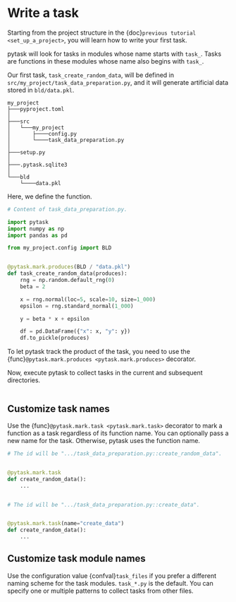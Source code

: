 # Write a task

Starting from the project structure in the {doc}`previous tutorial <set_up_a_project>`,
you will learn how to write your first task.

pytask will look for tasks in modules whose name starts with `task_`. Tasks are
functions in these modules whose name also begins with `task_`.

Our first task, `task_create_random_data`, will be defined in
`src/my_project/task_data_preparation.py`, and it will generate artificial data stored
in `bld/data.pkl`.

```
my_project
├───pyproject.toml
│
├───src
│   └───my_project
│       ├────config.py
│       └────task_data_preparation.py
│
├───setup.py
│
├───.pytask.sqlite3
│
└───bld
    └────data.pkl
```

Here, we define the function.

```python
# Content of task_data_preparation.py.

import pytask
import numpy as np
import pandas as pd

from my_project.config import BLD


@pytask.mark.produces(BLD / "data.pkl")
def task_create_random_data(produces):
    rng = np.random.default_rng(0)
    beta = 2

    x = rng.normal(loc=5, scale=10, size=1_000)
    epsilon = rng.standard_normal(1_000)

    y = beta * x + epsilon

    df = pd.DataFrame({"x": x, "y": y})
    df.to_pickle(produces)
```

To let pytask track the product of the task, you need to use the
{func}`@pytask.mark.produces <pytask.mark.produces>` decorator.

Now, execute pytask to collect tasks in the current and subsequent directories.

```{include} ../_static/md/write-a-task.md
```

## Customize task names

Use the {func}`@pytask.mark.task <pytask.mark.task>` decorator to mark a function as a
task regardless of its function name. You can optionally pass a new name for the task.
Otherwise, pytask uses the function name.

```python
# The id will be ".../task_data_preparation.py::create_random_data".


@pytask.mark.task
def create_random_data():
    ...


# The id will be ".../task_data_preparation.py::create_data".


@pytask.mark.task(name="create_data")
def create_random_data():
    ...
```

## Customize task module names

Use the configuration value {confval}`task_files` if you prefer a different naming
scheme for the task modules. `task_*.py` is the default. You can specify one or multiple
patterns to collect tasks from other files.
